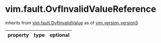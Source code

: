 vim.fault.OvfInvalidValueReference
==================================
inherits from [vim.fault.OvfInvalidValue](docs/vim.fault.OvfInvalidValue.md)
as of [vim.version.version5](docs/vim.version.md)

| property | type | optional |
|:---------|:-----|:---------|
